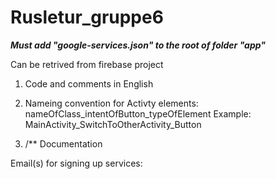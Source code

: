 # Rusletur_gruppe6

***Must add "google-services.json" to the root of folder "app"***

Can be retrived from firebase project






1. Code and comments in English

2. Nameing convention for Activty elements:
            nameOfClass_intentOfButton_typeOfElement
      Example: MainActivity_SwitchToOtherActivity_Button 
      
3. /** Documentation

Email(s) for signing up services:


